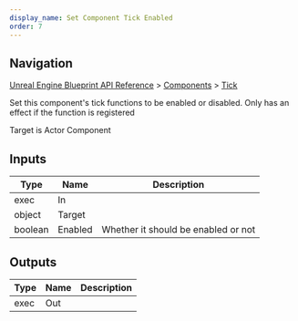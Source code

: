 ```yaml
---
display_name: Set Component Tick Enabled
order: 7
---
```

## Navigation

[Unreal Engine Blueprint API Reference](https://dev.epicgames.com/documentation/en-us/unreal-engine/BlueprintAPI) > [Components](https://dev.epicgames.com/documentation/en-us/unreal-engine/BlueprintAPI/Components) > [Tick](https://dev.epicgames.com/documentation/en-us/unreal-engine/BlueprintAPI/Components/Tick)

Set this component's tick functions to be enabled or disabled. Only has an effect if the function is registered

Target is Actor Component

## Inputs

| Type | Name | Description |
| --- | --- | --- |
| exec | In |  |
| object | Target |  |
| boolean | Enabled | Whether it should be enabled or not |

## Outputs

| Type | Name | Description |
| --- | --- | --- |
| exec | Out |  |
